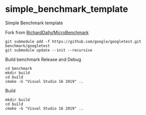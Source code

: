 # simple_benchmark_template
Simple Benchmark template

Fork from [RichardDally/MicroBenchmark](https://github.com/RichardDally/MicroBenchmark)

```
git submodule add -f https://github.com/google/googletest.git benchmark/googletest
git submodule update --init --recursive
```

Build benchmark Release and Debug
```
cd benchmark
mkdir build
cd build
cmake -G "Visual Studio 16 2019" ..
```

Build
```
mkdir build
cd build 
cmake -G "Visual Studio 16 2019" ..
```


